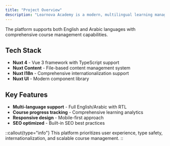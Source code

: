 ```yaml
---
title: "Project Overview"
description: "Learnova Academy is a modern, multilingual learning management system built with cutting-edge web technologies. "
---
```


The platform supports both English and Arabic languages with comprehensive course management capabilities.

## Tech Stack

- **Nuxt 4** - Vue 3 framework with TypeScript support
- **Nuxt Content** - File-based content management system
- **Nuxt I18n** - Comprehensive internationalization support
- **Nuxt UI** - Modern component library

## Key Features

- **Multi-language support** - Full English/Arabic with RTL
- **Course progress tracking** - Comprehensive learning analytics
- **Responsive design** - Mobile-first approach
- **SEO optimized** - Built-in SEO best practices

::callout{type="info"}
This platform prioritizes user experience, type safety, internationalization, and scalable course management.
::
